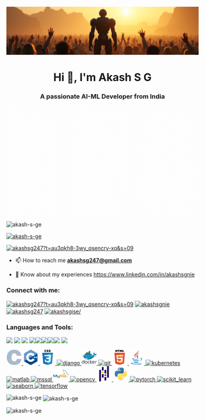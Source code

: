 ![Logo](https://github.com/akash247777/akash247777/blob/main/image.webp)
<h1 align="center">Hi 👋, I'm Akash S G</h1>
<h3 align="center">A passionate AI-ML Developer from India</h3>

![Logo](https://github.com/akash247777/akash247777/blob/main/Blue%20Futuristic%20Artificial%20Intelligence%20Presentation%20(1).gif)

<p align="left"> <img src="https://komarev.com/ghpvc/?username=akash-s-ge&label=Profile%20views&color=0e75b6&style=flat" alt="akash-s-ge" /> </p>

<p align="left"> <a href="https://github.com/ryo-ma/github-profile-trophy"><img src="https://github-profile-trophy.vercel.app/?username=akash-s-ge" alt="akash-s-ge" /></a> </p>

<p align="left"> <a href="https://twitter.com/akashsg247?t=au3qkh8-3wy_qsencry-xq&s=09" target="blank"><img src="https://img.shields.io/twitter/follow/akashsg247?t=au3qkh8-3wy_qsencry-xq&s=09?logo=twitter&style=for-the-badge" alt="akashsg247?t=au3qkh8-3wy_qsencry-xq&s=09" /></a> </p>

- 📫 How to reach me **akashsg247@gmail.com**

- 📄 Know about my experiences https://www.linkedin.com/in/akashsgnie

<h3 align="left">Connect with me:</h3>
<p align="left">
<a href="https://twitter.com/akashsg247?t=au3qkh8-3wy_qsencry-xq&s=09" target="blank"><img align="center" src="https://raw.githubusercontent.com/rahuldkjain/github-profile-readme-generator/master/src/images/icons/Social/twitter.svg" alt="akashsg247?t=au3qkh8-3wy_qsencry-xq&s=09" height="30" width="40" /></a>
<a href="https://linkedin.com/in/akashsgnie" target="blank"><img align="center" src="https://raw.githubusercontent.com/rahuldkjain/github-profile-readme-generator/master/src/images/icons/Social/linked-in-alt.svg" alt="akashsgnie" height="30" width="40" /></a>
<a href="https://www.codechef.com/users/akashsg247" target="blank"><img align="center" src="https://cdn.jsdelivr.net/npm/simple-icons@3.1.0/icons/codechef.svg" alt="akashsg247" height="30" width="40" /></a>
<a href="https://www.leetcode.com/akashsgise/" target="blank"><img align="center" src="https://raw.githubusercontent.com/rahuldkjain/github-profile-readme-generator/master/src/images/icons/Social/leet-code.svg" alt="akashsgise/" height="30" width="40" /></a>
</p>

<h3 align="left">Languages and Tools:</h3>

<img  src="https://readme-components.vercel.app/api?component=logo&fill=black&logo=python&animation=spin&svgfill=15d8fe"> <img src="https://readme-components.vercel.app/api?component=logo&fill=black&logo=Mysql&animation=neon&svgfill=15d8fe"> <img src="https://readme-components.vercel.app/api?component=logo&fill=black&logo=tensorflow&animation=neon&svgfill=ffc40c"> <img src="https://readme-components.vercel.app/api?component=logo&fill=black&logo=PyTrouch&animation=neon&svgfill=15d8fe"><img src="https://readme-components.vercel.app/api?component=logo&fill=black&logo=Git&animation=neon&svgfill=ff4500"><img src="https://readme-components.vercel.app/api?component=logo&fill=black&logo=docker&animation=neon&svgfill=15d8fe"><img src="https://readme-components.vercel.app/api?component=logo&fill=black&logo=c++langauage&animation=neon&svgfill=15d8fe"><img src="https://readme-components.vercel.app/api?component=logo&fill=black&logo=scikit-learn&animation=neon&svgfill=2d79c7">
<img src="https://readme-components.vercel.app/api?component=logo&fill=black&logo=LangChain&animation=neon&svgfill=2d79c7">

<p align="left"> <a href="https://www.cprogramming.com/" target="_blank" rel="noreferrer"> <img src="https://raw.githubusercontent.com/devicons/devicon/master/icons/c/c-original.svg" alt="c" width="40" height="40"/> </a> <a href="https://www.w3schools.com/cpp/" target="_blank" rel="noreferrer"> <img src="https://raw.githubusercontent.com/devicons/devicon/master/icons/cplusplus/cplusplus-original.svg" alt="cplusplus" width="40" height="40"/> </a> <a href="https://www.w3schools.com/css/" target="_blank" rel="noreferrer"> <img src="https://raw.githubusercontent.com/devicons/devicon/master/icons/css3/css3-original-wordmark.svg" alt="css3" width="40" height="40"/> </a> <a href="https://www.djangoproject.com/" target="_blank" rel="noreferrer"> <img src="https://cdn.worldvectorlogo.com/logos/django.svg" alt="django" width="40" height="40"/> </a> <a href="https://www.docker.com/" target="_blank" rel="noreferrer"> <img src="https://raw.githubusercontent.com/devicons/devicon/master/icons/docker/docker-original-wordmark.svg" alt="docker" width="40" height="40"/> </a> <a href="https://git-scm.com/" target="_blank" rel="noreferrer"> <img src="https://www.vectorlogo.zone/logos/git-scm/git-scm-icon.svg" alt="git" width="40" height="40"/> </a> <a href="https://www.w3.org/html/" target="_blank" rel="noreferrer"> <img src="https://raw.githubusercontent.com/devicons/devicon/master/icons/html5/html5-original-wordmark.svg" alt="html5" width="40" height="40"/> </a> <a href="https://www.java.com" target="_blank" rel="noreferrer"> <img src="https://raw.githubusercontent.com/devicons/devicon/master/icons/java/java-original.svg" alt="java" width="40" height="40"/> </a> <a href="https://kubernetes.io" target="_blank" rel="noreferrer"> <img src="https://www.vectorlogo.zone/logos/kubernetes/kubernetes-icon.svg" alt="kubernetes" width="40" height="40"/> </a> <a href="https://www.mathworks.com/" target="_blank" rel="noreferrer"> <img src="https://upload.wikimedia.org/wikipedia/commons/2/21/Matlab_Logo.png" alt="matlab" width="40" height="40"/> </a> <a href="https://www.microsoft.com/en-us/sql-server" target="_blank" rel="noreferrer"> <img src="https://www.svgrepo.com/show/303229/microsoft-sql-server-logo.svg" alt="mssql" width="40" height="40"/> </a> <a href="https://www.mysql.com/" target="_blank" rel="noreferrer"> <img src="https://raw.githubusercontent.com/devicons/devicon/master/icons/mysql/mysql-original-wordmark.svg" alt="mysql" width="40" height="40"/> </a> <a href="https://opencv.org/" target="_blank" rel="noreferrer"> <img src="https://www.vectorlogo.zone/logos/opencv/opencv-icon.svg" alt="opencv" width="40" height="40"/> </a> <a href="https://pandas.pydata.org/" target="_blank" rel="noreferrer"> <img src="https://raw.githubusercontent.com/devicons/devicon/2ae2a900d2f041da66e950e4d48052658d850630/icons/pandas/pandas-original.svg" alt="pandas" width="40" height="40"/> </a> <a href="https://www.python.org" target="_blank" rel="noreferrer"> <img src="https://raw.githubusercontent.com/devicons/devicon/master/icons/python/python-original.svg" alt="python" width="40" height="40"/> </a> <a href="https://pytorch.org/" target="_blank" rel="noreferrer"> <img src="https://www.vectorlogo.zone/logos/pytorch/pytorch-icon.svg" alt="pytorch" width="40" height="40"/> </a> <a href="https://scikit-learn.org/" target="_blank" rel="noreferrer"> <img src="https://upload.wikimedia.org/wikipedia/commons/0/05/Scikit_learn_logo_small.svg" alt="scikit_learn" width="40" height="40"/> </a> <a href="https://seaborn.pydata.org/" target="_blank" rel="noreferrer"> <img src="https://seaborn.pydata.org/_images/logo-mark-lightbg.svg" alt="seaborn" width="40" height="40"/> </a> <a href="https://www.tensorflow.org" target="_blank" rel="noreferrer"> <img src="https://www.vectorlogo.zone/logos/tensorflow/tensorflow-icon.svg" alt="tensorflow" width="40" height="40"/> </a> </p>

<p><img align="left" src="https://github-readme-stats.vercel.app/api/top-langs?username=akash-s-ge&show_icons=true&locale=en&layout=compact" alt="akash-s-ge" /></p>

<p>&nbsp;<img align="center" src="https://github-readme-stats.vercel.app/api?username=akash-s-ge&show_icons=true&locale=en" alt="akash-s-ge" /></p>

<p><img align="center" src="https://github-readme-streak-stats.herokuapp.com/?user=akash-s-ge&" alt="akash-s-ge" /></p>
